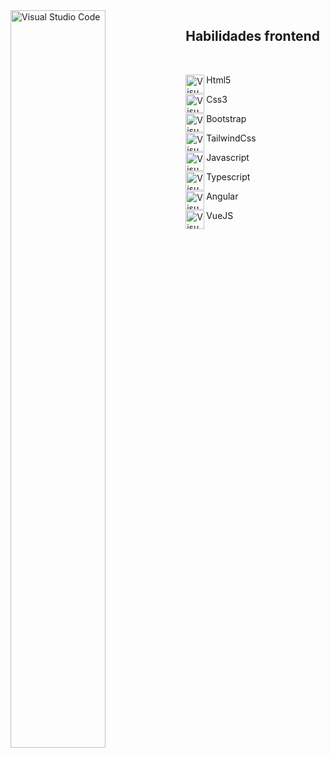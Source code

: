 <img align="left" alt="Visual Studio Code" width="55%" src="https://i.pinimg.com/originals/1b/1a/a0/1b1aa0993720fe25b984557d596212a5.gif"/>

## Habilidades frontend
<br>

<img align="left" alt="Visual Studio Code" width="30px" src="https://image.flaticon.com/icons/png/512/1216/1216733.png"/>Html5
<br>

<img align="left" alt="Visual Studio Code" width="30px" src="https://cdn.iconscout.com/icon/free/png-256/css-131-722685.png"/>Css3
<br>

<img align="left" alt="Visual Studio Code" width="30px" src="https://i.stack.imgur.com/C9301.png"/>Bootstrap
<br>

<img align="left" alt="Visual Studio Code" width="30px" src="https://encrypted-tbn0.gstatic.com/images?q=tbn:ANd9GcSn0Du7wVG5DA94RvOY3QGBjOo2cxkTfliCziV-svMEX2YacH1oFqWai4sywuPE4G-AcEA&usqp=CAU"/>TailwindCss
<br>

<img align="left" alt="Visual Studio Code" width="30px" src="https://cdn.iconscout.com/icon/free/png-256/javascript-2752148-2284965.png"/>Javascript
<br>

<img align="left" alt="Visual Studio Code" width="30px" src="https://cdn.worldvectorlogo.com/logos/typescript.svg"/>Typescript
<br>

<img align="left" alt="Visual Studio Code" width="30px" src="https://encrypted-tbn0.gstatic.com/images?q=tbn:ANd9GcSPHfsT4r6b6oFHNm28Ve5p6gBf454QbJStZF1y0FbRMJHuyvPsWCS7cwglYp1hmpp3kQ8&usqp=CAU"/>Angular
<br>

<img align="left" alt="Visual Studio Code" width="30px" src="https://cdn.iconscout.com/icon/free/png-512/vue-282497.png"/>VueJS
<br>
<br>
